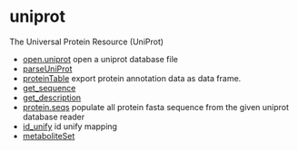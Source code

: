 ﻿# uniprot

The Universal Protein Resource (UniProt)

+ [open.uniprot](uniprot/open.uniprot.1) open a uniprot database file
+ [parseUniProt](uniprot/parseUniProt.1) 
+ [proteinTable](uniprot/proteinTable.1) export protein annotation data as data frame.
+ [get_sequence](uniprot/get_sequence.1) 
+ [get_description](uniprot/get_description.1) 
+ [protein.seqs](uniprot/protein.seqs.1) populate all protein fasta sequence from the given uniprot database reader
+ [id_unify](uniprot/id_unify.1) id unify mapping
+ [metaboliteSet](uniprot/metaboliteSet.1) 
